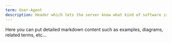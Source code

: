 ```yaml
---
term: User-Agent
description: Header which lets the server know what kind of software is making the request.
---
```


Here you can put detailed markdown content such as examples, diagrams, related terms, etc... 